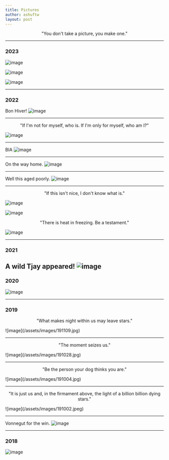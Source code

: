```yaml
---
title: Pictures 
author: ashuftw
layout: post
---
```


<p align="center">"You don't take a picture, you make one."</p>

---
### 2023

![image](/assets/images/230313.jpg)


![image](/assets/images/230214.jpg)

![image](/assets/images/230101.jpeg)



---

### 2022

Bon Hiver!
![image](/assets/images/221217.jpeg)

---
<p align="center">"If I'm not for myself, who is. If I'm only for myself, who am I?"</p>

![image](/assets/images/221028.jpeg)

---
BIA
![image](/assets/images/220925.jpg)

---

On the way home.
![image](/assets/images/220701.jpeg)

---

Well this aged poorly. 
![image](/assets/images/220411.jpeg)

---
<p align="center">"If this isn't nice, I don't know what is."</p>

![image](/assets/images/220327.jpeg)

![image](/assets/images/220327-a.jpeg)

<p align="center">"There is heat in freezing. Be a testament."</p>

![image](/assets/images/220327-b.jpeg)


---

### 2021
A wild Tjay appeared!
![image](/assets/images/210801.jpeg)
---
### 2020

![image](/assets/images/201018.jpeg)

---
### 2019

<p align="center">"What makes night within us may leave stars."</p> 
![image](/assets/images/191109.jpg)


---
<p align="center">"The moment seizes us."</p> 
![image](/assets/images/191028.jpg)


---
<p align="center">"Be the person your dog thinks you are."</p> 
![image](/assets/images/191004.jpg)

---
<p align="center">"It is just us and, in the firmament above, the light of a billion billion dying stars."</p> 
![image](/assets/images/191002.jpeg)


---

Vonnegut for the win.
![image](/assets/images/190324.jpeg)

---
### 2018 
![image](/assets/images/180428.jpeg)



